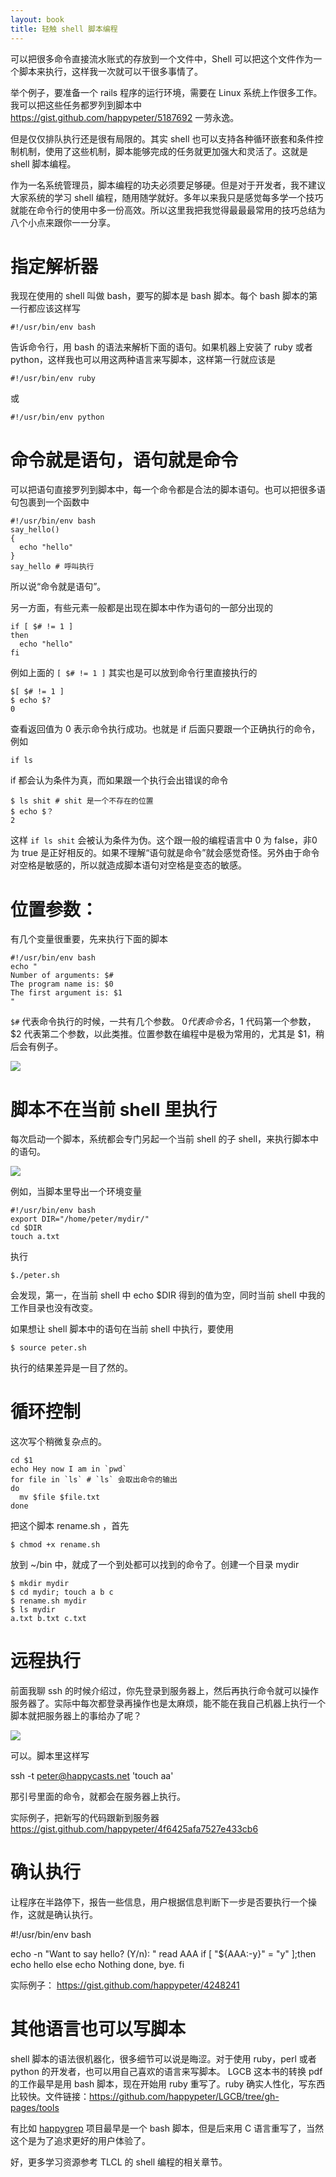 ```yaml
---
layout: book
title: 轻触 shell 脚本编程
---
```


可以把很多命令直接流水账式的存放到一个文件中，Shell 可以把这个文件作为一个脚本来执行，这样我一次就可以干很多事情了。

举个例子，要准备一个 rails 程序的运行环境，需要在 Linux 系统上作很多工作。我可以把这些任务都罗列到脚本中 <https://gist.github.com/happypeter/5187692> 一劳永逸。

但是仅仅排队执行还是很有局限的。其实 shell 也可以支持各种循环嵌套和条件控制机制，使用了这些机制，脚本能够完成的任务就更加强大和灵活了。这就是 shell 脚本编程。

作为一名系统管理员，脚本编程的功夫必须要足够硬。但是对于开发者，我不建议大家系统的学习 shell 编程，随用随学就好。多年以来我只是感觉每多学一个技巧就能在命令行的使用中多一份高效。所以这里我把我觉得最最最常用的技巧总结为八个小点来跟你一一分享。

# 指定解析器

我现在使用的 shell 叫做 bash，要写的脚本是 bash 脚本。每个 bash 脚本的第一行都应该这样写

    #!/usr/bin/env bash

告诉命令行，用 bash 的语法来解析下面的语句。如果机器上安装了 ruby 或者 python，这样我也可以用这两种语言来写脚本，这样第一行就应该是

    #!/usr/bin/env ruby

或

    #!/usr/bin/env python

# 命令就是语句，语句就是命令

可以把语句直接罗列到脚本中，每一个命令都是合法的脚本语句。也可以把很多语句包裹到一个函数中

    #!/usr/bin/env bash
    say_hello()
    {
      echo "hello"
    }
    say_hello # 呼叫执行

所以说“命令就是语句”。

另一方面，有些元素一般都是出现在脚本中作为语句的一部分出现的

    if [ $# != 1 ]
    then
      echo "hello"
    fi

例如上面的 `[ $# != 1 ]` 其实也是可以放到命令行里直接执行的

    $[ $# != 1 ]
    $ echo $?
    0

查看返回值为 0 表示命令执行成功。也就是 if 后面只要跟一个正确执行的命令，例如

    if ls

if 都会认为条件为真，而如果跟一个执行会出错误的命令

    $ ls shit # shit 是一个不存在的位置
    $ echo $？
    2

这样 `if ls shit` 会被认为条件为伪。这个跟一般的编程语言中 0 为 false，非0为 true 是正好相反的。如果不理解“语句就是命令”就会感觉奇怪。另外由于命令对空格是敏感的，所以就造成脚本语句对空格是变态的敏感。

# 位置参数：

有几个变量很重要，先来执行下面的脚本

    #!/usr/bin/env bash
    echo "
    Number of arguments: $#
    The program name is: $0
    The first argument is: $1
    "

`$#` 代表命令执行的时候，一共有几个参数。 $0 代表命令名，$1 代码第一个参数，$2 代表第二个参数，以此类推。位置参数在编程中是极为常用的，尤其是 $1，稍后会有例子。

![](http://media.happycasts.net/pic/lgcb/pos.png)

# 脚本不在当前 shell 里执行

每次启动一个脚本，系统都会专门另起一个当前 shell 的子 shell，来执行脚本中的语句。

![](http://media.happycasts.net/pic/lgcb/subshell.png)


例如，当脚本里导出一个环境变量

    #!/usr/bin/env bash
    export DIR="/home/peter/mydir/"
    cd $DIR
    touch a.txt

执行

    $./peter.sh

会发现，第一，在当前 shell 中 echo $DIR 得到的值为空，同时当前 shell 中我的工作目录也没有改变。

如果想让 shell 脚本中的语句在当前 shell 中执行，要使用

    $ source peter.sh

执行的结果差异是一目了然的。

# 循环控制

这次写个稍微复杂点的。

    cd $1
    echo Hey now I am in `pwd`
    for file in `ls` # `ls` 会取出命令的输出
    do
      mv $file $file.txt
    done

把这个脚本 rename.sh ，首先

    $ chmod +x rename.sh

 放到 ~/bin 中，就成了一个到处都可以找到的命令了。创建一个目录 mydir

    $ mkdir mydir
    $ cd mydir; touch a b c
    $ rename.sh mydir
    $ ls mydir
    a.txt b.txt c.txt

# 远程执行

前面我聊 ssh 的时候介绍过，你先登录到服务器上，然后再执行命令就可以操作服务器了。实际中每次都登录再操作也是太麻烦，能不能在我自己机器上执行一个脚本就把服务器上的事给办了呢？

![](http://media.happycasts.net/pic/lgcb/remote.png)

可以。脚本里这样写

   ssh -t peter@happycasts.net 'touch aa'

那引号里面的命令，就都会在服务器上执行。

实际例子，把新写的代码跟新到服务器 <https://gist.github.com/happypeter/4f6425afa7527e433cb6>

# 确认执行

让程序在半路停下，报告一些信息，用户根据信息判断下一步是否要执行一个操作，这就是确认执行。

  #!/usr/bin/env bash

  echo -n "Want to say hello? (Y/n): "
  read AAA
  if [ "${AAA:-y}" = "y" ];then
      echo hello
  else
      echo Nothing done, bye.
  fi

实际例子： <https://gist.github.com/happypeter/4248241>


# 其他语言也可以写脚本

shell 脚本的语法很机器化，很多细节可以说是晦涩。对于使用 ruby，perl 或者 python 的开发者，也可以用自己喜欢的语言来写脚本。
LGCB 这本书的转换 pdf 的工作最早是用 bash 脚本，现在开始用 ruby 重写了。ruby 确实人性化，写东西比较快。文件链接：<https://github.com/happypeter/LGCB/tree/gh-pages/tools>

有比如 [happygrep](https://github.com/happypeter/happygrep) 项目最早是一个 bash 脚本，但是后来用 C 语言重写了，当然这个是为了追求更好的用户体验了。

好，更多学习资源参考 TLCL 的 shell 编程的相关章节。